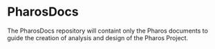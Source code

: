 # PharosDocs
The PharosDocs repository will containt only the Pharos documents to guide the creation of analysis and design of the Pharos Project.

